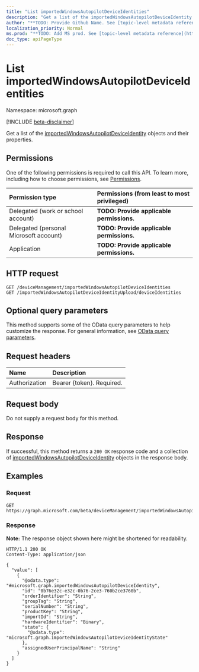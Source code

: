 ```yaml
---
title: "List importedWindowsAutopilotDeviceIdentities"
description: "Get a list of the importedWindowsAutopilotDeviceIdentity objects and their properties."
author: "**TODO: Provide Github Name. See [topic-level metadata reference](https://msgo.azurewebsites.net/add/document/guidelines/metadata.html#topic-level-metadata)**"
localization_priority: Normal
ms.prod: "**TODO: Add MS prod. See [topic-level metadata reference](https://msgo.azurewebsites.net/add/document/guidelines/metadata.html#topic-level-metadata)**"
doc_type: apiPageType
---
```


# List importedWindowsAutopilotDeviceIdentities
Namespace: microsoft.graph

[!INCLUDE [beta-disclaimer](../../includes/beta-disclaimer.md)]

Get a list of the [importedWindowsAutopilotDeviceIdentity](../resources/importedwindowsautopilotdeviceidentity.md) objects and their properties.

## Permissions
One of the following permissions is required to call this API. To learn more, including how to choose permissions, see [Permissions](/graph/permissions-reference).

|Permission type|Permissions (from least to most privileged)|
|:---|:---|
|Delegated (work or school account)|**TODO: Provide applicable permissions.**|
|Delegated (personal Microsoft account)|**TODO: Provide applicable permissions.**|
|Application|**TODO: Provide applicable permissions.**|

## HTTP request

<!-- {
  "blockType": "ignored"
}
-->
``` http
GET /deviceManagement/importedWindowsAutopilotDeviceIdentities
GET /importedWindowsAutopilotDeviceIdentityUpload/deviceIdentities
```

## Optional query parameters
This method supports some of the OData query parameters to help customize the response. For general information, see [OData query parameters](/graph/query-parameters).

## Request headers
|Name|Description|
|:---|:---|
|Authorization|Bearer {token}. Required.|

## Request body
Do not supply a request body for this method.

## Response

If successful, this method returns a `200 OK` response code and a collection of [importedWindowsAutopilotDeviceIdentity](../resources/importedwindowsautopilotdeviceidentity.md) objects in the response body.

## Examples

### Request
<!-- {
  "blockType": "request",
  "name": "list_importedwindowsautopilotdeviceidentity"
}
-->
``` http
GET https://graph.microsoft.com/beta/deviceManagement/importedWindowsAutopilotDeviceIdentities
```


### Response
**Note:** The response object shown here might be shortened for readability.
<!-- {
  "blockType": "response",
  "truncated": true,
  "@odata.type": "Collection(microsoft.graph.importedWindowsAutopilotDeviceIdentity)"
}
-->
``` http
HTTP/1.1 200 OK
Content-Type: application/json

{
  "value": [
    {
      "@odata.type": "#microsoft.graph.importedWindowsAutopilotDeviceIdentity",
      "id": "0b76e32c-e32c-0b76-2ce3-760b2ce3760b",
      "orderIdentifier": "String",
      "groupTag": "String",
      "serialNumber": "String",
      "productKey": "String",
      "importId": "String",
      "hardwareIdentifier": "Binary",
      "state": {
        "@odata.type": "microsoft.graph.importedWindowsAutopilotDeviceIdentityState"
      },
      "assignedUserPrincipalName": "String"
    }
  ]
}
```

